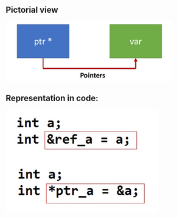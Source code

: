 
## Pictorial view  
![alt txt](https://github.com/SyedT1/Cpp/blob/master/img/pointers.jpg)  

## Representation in code: 
![alt txt](https://github.com/SyedT1/Cpp/blob/master/Pointers/img/references-or-pointers.jpg)
  
